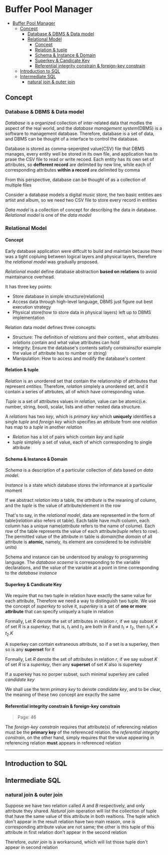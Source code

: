 # Buffer Pool Manager

- [Buffer Pool Manager](#buffer-pool-manager)
  - [Concept](#concept)
    - [Database \& DBMS \& Data model](#database--dbms--data-model)
    - [Relational Model](#relational-model)
      - [Concept](#concept-1)
      - [Relation \& tuple](#relation--tuple)
      - [Schema \& Instance \& Domain](#schema--instance--domain)
      - [Superkey \& Candicate Key](#superkey--candicate-key)
      - [Referential integrity constrain \& foreign-key constrain](#referential-integrity-constrain--foreign-key-constrain)
  - [Introduction to SQL](#introduction-to-sql)
  - [Intermediate SQL](#intermediate-sql)
    - [natural join \& outer join](#natural-join--outer-join)


## Concept

### Database & DBMS & Data model

*Database* is a organized collection of inter-related data that modles the aspect of the real world, and the *database management system*(DBMS) is a software to management database. Therefore, database is a set of data, and DBMS can be thought of a interface to control the database.

Database is stored as comma-seperqted value(CSV) file that DBMS manages, every entity well be stored in its own file, and application has to prase the CSV file to read or write recoed. Each entity has its own set of attributes, so **defferent record** are delimited by new line, while each of corresponding attributes **within a record** are delimited by comma

From this perspective, database can be thought of as a collection of multiple files

Consider a database models a digital music store, the two basic entities aes artist and album, so we need two CSV file to store every record in entities

*Data model* is a collection of concept for describing the data in database. *Relational model* is one of the *data model*

### Relational Model

#### Concept

Early database application were diffcult to build and maintain because there was a tight copluing between logical layers and physical layers, therefore the *relational model* was gradually proposed.

*Relational model* define database abstraction **based on relations** to avoid maintainance overhead.

It has three key points: 

* Store database in simple structure(relations)
* Access data through high-level language, DBMS just figure out best execution strategy
* Physical store(how to store data in physical layers) left up to DBMS implementation

Relation data model defines three concepts:

* Structure: The definition of *relations* and their content., what attributes *relations* contain and what value attributes can hold
* Integrity: Ensure the database's contents satisfy constrains(for example the value of attribute has to number or string)
* Manipulation: How to access and modify the database's content

#### Relation & tuple

*Relation* is an unordered set that contain the relationship of attributes that represent *entities*. Therefore, *relation* simplely a unordered set, and it contain a series of attrbutes, all of which have corresponding value.

*Tuple* is a set of attributes values in *relation*, value can be atomic(i.e. number, string, bool), scalar, lists and other nested data structure.

A *relations* has two *key*, which is *primary key* which **uniquely** identifies a single *tuple* and *foreign key* which specifies an attribute from one *relation* has map to a *tuple* in another *relation*

* *Relation* has a lot of pairs which contain *key* and *tuple*
* *tuple* simplely a set of value, each of which corresponding to single attribute

#### Schema & Instance & Domain

*Schema* is a description of a particular collection of data based on *data model*.

*Instance* is a state which database stores the informance at a particular moment

If we abstract *relation* into a table, the *attribute* is the meaning of column, and the *tuple* is the value of attribute/element in the row

That's to say, in the *relational model*, data are represented in the form of table(*relation* also refers ot table). Each table have multi column, each column has a unique name(*attribute* refers to the name of colume). Each row of the table represents the value of each attribute(*tuple* refers to row). The permitted value of the attribute in table is *domain*(the *domain* of all attribute is **atomic**, namely, its element are considered to be indivisible units)

Schema and instance can be understood by analogy to programming language. The *database scaema* is corresponding to the variable declarations, and the value of the variable at a point in time corresponding to the *database instance*

#### Superkey & Candicate Key

We require that no two tuple in relation have exactly the same value for each attribute, Therefore we need a way to distinguish two tuple. We use the concept of *superkey* to solve it, *superkey* is a set of **one or more attribute** that can specify uniquely a tuple in relation

Formally, Let $R$ denote the set of attributes in relation $r$, if we say subset $K$ of set $R$ is a *superkey*, that is, $t_1$ and $t_2$ are both in $R$ and $t_1 \neq t_2$, then $t_1.K \neq t_2.K$

A superkey can contain extraneous attribute, so if a set is a superkey, then so is any **superset** for it

Formally, Let $R$ denote the set of attributes in relation $r$, if we say subset $K$ of set $R$ is a *superkey*, then any **superset** of set $K$ also is superkey

If a superkey has no porper subset, such minimal superkey are called *candidate key*

We shall use the term *primary key* to denote *candidate key*, and to be clear, the meaning of these two concept are exactly the same

#### Referential integrity constrain & foreign-key constrain

> Page: 46

The *foreign-key constrain* requires that attribute(s) of referencing relation must be the **primary key** of the referenced relation. the *referential integrity constrain*, on the other hand, simply requires that the value appearing in referencing relation **must** appears in referenced relation

---

## Introduction to SQL



## Intermediate SQL

### natural join & outer join

Suppose we have two relation called $A$ and $B$ respectively, and only attribute they shared. *Natural join* operation will list the collection of tuple that have the same value of this attribute in both realtions. The tuple which don't appear in the result relation have two main reason, one is corresponding attribute value are not same; the other is this tuple of this attribute in first relation don't appear in the second relation

Therefore, *outer join* is a workaround, which will list those tuple don't appear in second relation

